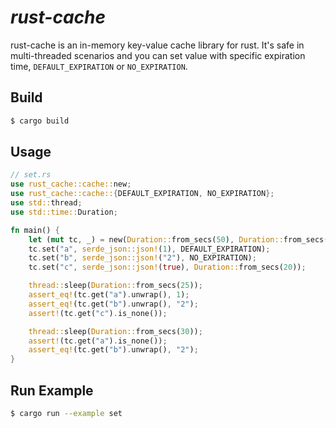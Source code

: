 # *rust-cache*

rust-cache is an in-memory key-value cache library for rust. It's safe in multi-threaded scenarios and you can set value with specific expiration time, `DEFAULT_EXPIRATION` or `NO_EXPIRATION`.

## Build 

```sh
$ cargo build
```

## Usage

```rs
// set.rs
use rust_cache::cache::new;
use rust_cache::cache::{DEFAULT_EXPIRATION, NO_EXPIRATION};
use std::thread;
use std::time::Duration;

fn main() {
    let (mut tc, _) = new(Duration::from_secs(50), Duration::from_secs(1));
    tc.set("a", serde_json::json!(1), DEFAULT_EXPIRATION);
    tc.set("b", serde_json::json!("2"), NO_EXPIRATION);
    tc.set("c", serde_json::json!(true), Duration::from_secs(20));

    thread::sleep(Duration::from_secs(25));
    assert_eq!(tc.get("a").unwrap(), 1);
    assert_eq!(tc.get("b").unwrap(), "2");
    assert!(tc.get("c").is_none());

    thread::sleep(Duration::from_secs(30));
    assert!(tc.get("a").is_none());
    assert_eq!(tc.get("b").unwrap(), "2");
}


```

## Run Example


```sh
$ cargo run --example set
```

